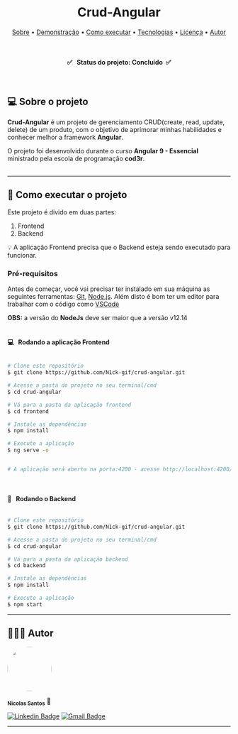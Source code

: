 <h1 align="center"><b>Crud-Angular</b></h1>

<p align="center">
 <a href="#-sobre-o-projeto">Sobre</a> •
 <a href="#-demonstracao">Demonstração</a> •
 <a href="#-como-executar-o-projeto">Como executar</a> • 
 <a href="#tecnologias">Tecnologias</a> • 
 <a href="#licenc-a">Licença</a> • 
 <a href="#autor">Autor</a>
</p><br />

<h4 align="center"> 
	✅ &nbsp; Status do projeto: <b>Concluído</b> &nbsp;✅ 
</h4><br />

## **💻 Sobre o projeto**

**Crud-Angular** é um projeto de gerenciamento CRUD(create, read, update, delete) de um produto, com o objetivo de aprimorar minhas habilidades e conhecer melhor a framework **Angular**.

O projeto foi desenvolvido durante o curso **Angular 9 - Essencial** ministrado pela escola de programação **cod3r**.
<br /><br />

---

## **🚀 Como executar o projeto**

Este projeto é divido em duas partes:

1. Frontend
2. Backend

💡 A aplicação Frontend precisa que o Backend esteja sendo executado para funcionar.

### **Pré-requisitos**

Antes de começar, você vai precisar ter instalado em sua máquina as seguintes ferramentas:
[Git](https://git-scm.com), [Node.js](https://nodejs.org/en/).
Além disto é bom ter um editor para trabalhar com o código como [VSCode](https://code.visualstudio.com/)

**OBS:** a versão do **NodeJs** deve ser maior que a versão v12.14
<br /> <br />

#### 💻 &nbsp; **Rodando a aplicação Frontend**

```bash

# Clone este repositório
$ git clone https://github.com/N1ck-gif/crud-angular.git

# Acesse a pasta do projeto no seu terminal/cmd
$ cd crud-angular

# Vá para a pasta da aplicação frontend
$ cd frontend

# Instale as dependências
$ npm install

# Execute a aplicação
$ ng serve -o


# A aplicação será aberta na porta:4200 - acesse http://localhost:4200/

```

<br />

#### 🎲 &nbsp; **Rodando o Backend**

```bash

# Clone este repositório
$ git clone https://github.com/N1ck-gif/crud-angular.git

# Acesse a pasta do projeto no seu terminal/cmd
$ cd crud-angular

# Vá para a pasta da aplicação backend
$ cd backend

# Instale as dependências
$ npm install

# Execute a aplicação
$ npm start

```

---

## 👨🏽‍💻 **Autor**

<a>
 <img style="border-radius: 50%;" src="https://avatars.githubusercontent.com/u/60737502?s=400&u=c7e1d85b575e56c0d54ae71ecf8099e27fd30c82&v=4" width="100px;" alt=""/>
 
 <sub><b>Nicolas Santos</b></sub></a> <a>🚀</a>
 <br />

[![Linkedin Badge](https://img.shields.io/badge/-Nicolas-blue?style=flat-square&logo=Linkedin&logoColor=white&link=https://www.linkedin.com/in/tgmarinho/)](https://www.linkedin.com/in/nicolas-santos-487bb81ba/)
[![Gmail Badge](https://img.shields.io/badge/-ns5077900@gmail.com-c14438?style=flat-square&logo=Gmail&logoColor=white&link=mailto:ns5077900@gmail.com)](mailto:ns5077900@gmail.com)
<br />

---

